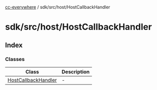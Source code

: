 [cc-everywhere](../../../../index.md) / sdk/src/host/HostCallbackHandler

# sdk/src/host/HostCallbackHandler

## Index

### Classes

| Class | Description |
| ------ | ------ |
| [HostCallbackHandler](classes/HostCallbackHandler.md) | - |
